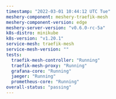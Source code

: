 ```yaml
---
timestamp: "2022-03-01 10:44:12 UTC Tue"
meshery-component: meshery-traefik-mesh
meshery-component-version: edge
meshery-server-version: "v0.6.0-rc-5a"
k8s-distro: minikube
k8s-version: "v1.20.1"
service-mesh: traefik-mesh
service-mesh-version: ""
tests:
  traefik-mesh-controller: "Running"
  traefik-mesh-proxy: "Running"
  grafana-core: "Running"
  jaeger: "Running"
  prometheus-core: "Running"
overall-status: "passing"
---
```


